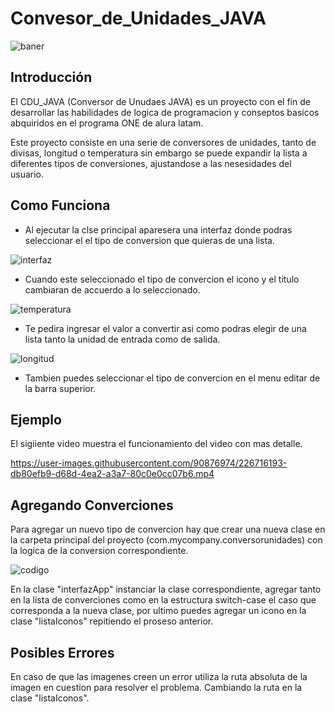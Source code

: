 # Convesor_de_Unidades_JAVA
![baner](https://user-images.githubusercontent.com/90876974/226710155-0eb5a788-5201-4155-8e50-ce7db2ae86d5.png)
## Introducción

El CDU_JAVA (Conversor de Unudaes JAVA) es un proyecto con el fin de desarrollar
las habilidades de logica de programacion y conseptos basicos abquiridos en el 
programa ONE de alura latam.

Este proyecto consiste en una serie de conversores de unidades, tanto de divisas,
longitud o temperatura sin embargo se puede expandir la lista a diferentes tipos 
de conversiones, ajustandose a las nesesidades del usuario.

## Como Funciona

* Al ejecutar la clse principal aparesera una interfaz donde podras seleccionar el
  el tipo de conversion que quieras de una lista.
  
![interfaz](https://user-images.githubusercontent.com/90876974/226712866-51874cd1-cff6-4abe-a331-ae2ba5683615.png)


* Cuando este seleccionado el tipo de convercion el icono y el titulo cambiaran de
  accuerdo a lo seleccionado.

![temperatura](https://user-images.githubusercontent.com/90876974/226713265-633f0005-957b-4c46-8e4b-97f336e5eb26.png)
 
* Te pedira ingresar el valor a convertir asi como podras elegir de una lista tanto
  la unidad de entrada como de salida.

![longitud](https://user-images.githubusercontent.com/90876974/226713318-7cce8e69-ec5a-4739-88a9-1d400265883f.png)


* Tambien puedes seleccionar el tipo de convercion en el menu editar de la barra 
  superior.

## Ejemplo
  El sigiiente video muestra el funcionamiento del video con mas detalle.
  

https://user-images.githubusercontent.com/90876974/226716193-db80efb9-d68d-4ea2-a3a7-80c0e0cc07b6.mp4


  
## Agregando Converciones

Para agregar un nuevo tipo de convercion hay que crear una nueva clase en la 
carpeta principal del proyecto (com.mycompany.conversorunidades) con la logica de
la conversion correspondiente.

![codigo](https://user-images.githubusercontent.com/90876974/226713384-f6ee3871-1be2-4518-b6db-e78a26a1e66f.png)


En la clase "interfazApp" instanciar la clase correspondiente, agregar tanto en 
la lista de converciones como en la estructura switch-case el caso que corresponda
a la nueva clase, por ultimo puedes agregar un icono en la clase "listaIconos"
repitiendo el proseso anterior.

## Posibles Errores

En caso de que las imagenes creen un error utiliza la ruta absoluta de la imagen en cuestion para resolver el problema.
Cambiando la ruta en la clase "listaIconos".

